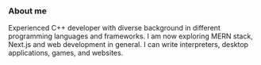### About me
Experienced C++ developer with diverse background in different programming languages and frameworks. I am now exploring MERN stack, Next.js and web development in general. I can write interpreters, desktop applications, games, and websites.
